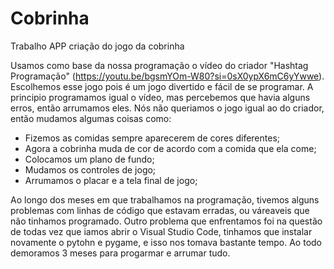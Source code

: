 # Cobrinha
Trabalho APP criação do jogo da cobrinha

Usamos como base da nossa programação o vídeo do criador "Hashtag Programação" (https://youtu.be/bgsmYOm-W80?si=0sX0ypX6mC6yYwwe). Escolhemos esse jogo pois é um jogo divertido e fácil de se programar. 
A principio programamos igual o vídeo, mas percebemos que havia alguns erros, então arrumamos eles. Nós não queriamos o jogo igual ao do criador, então mudamos algumas coisas como: 
- Fizemos as comidas sempre aparecerem de cores diferentes;
- Agora a cobrinha muda de cor de acordo com a comida que ela come;
- Colocamos um plano de fundo;
- Mudamos os controles de jogo;
- Arrumamos o placar e a tela final de jogo;

Ao longo dos meses em que trabalhamos na programação, tivemos alguns problemas com linhas de código que estavam erradas, ou váreaveis que não tinhamos programado. Outro problema que enfrentamos foi na questão de todas vez que iamos abrir o Visual Studio Code, tinhamos que instalar novamente o pytohn e pygame, e isso nos tomava bastante tempo. Ao todo demoramos 3 meses para progarmar e arrumar tudo.
